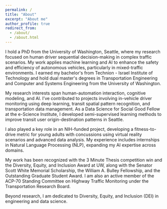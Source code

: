 ```yaml
---
permalink: /
title: "About"
excerpt: "About me"
author_profile: true
redirect_from: 
  - /about/
  - /about.html
---
```

I hold a PhD from the University of Washington, Seattle, where my research focused on human driver sequential decision-making in complex traffic scenarios. My work applies machine learning and AI to enhance the safety and efficiency of autonomous vehicles, particularly in mixed-traffic environments. I earned my bachelor's from Technion - Israel Institute of Technology and hold dual master's degrees in Transportation Engineering and Computer and Systems Engineering from the University of Washington.

My research interests span human-automation interaction, cognitive modeling, and AI. I’ve contributed to projects involving in-vehicle driver monitoring using deep learning, transit spatial pattern recognition, and transportation data management. As a Data Science for Social Good Fellow at the e-Science Institute, I developed semi-supervised learning methods to improve transit user origin-destination patterns in Seattle.

I also played a key role in an NIH-funded project, developing a fitness-to-drive metric for young adults with concussions using virtual reality scenarios and advanced data analysis. My experience includes internships in Natural Language Processing (NLP), expanding my AI expertise across domains.

My work has been recognized with the 3 Minute Thesis competition win and the Diversity, Equity, and Inclusion Award at UW, along with the Senator Scott White Memorial Scholarship, the William A. Bulley Fellowship, and the Outstanding Graduate Student Award. I am also an active member of the ACP-70 Standing Committee on Highway Traffic Monitoring under the Transportation Research Board.

Beyond research, I am dedicated to Diversity, Equity, and Inclusion (DEI) in engineering and data science.
